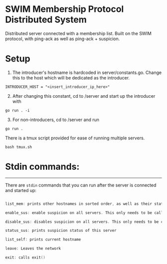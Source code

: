 # SWIM Membership Protocol Distributed System
Distributed server connected with a membership list. Built on the SWIM protocol, with ping-ack as well as ping-ack + suspicion.


# Setup

1. The introducer's hostname is hardcoded in server/constants.go. Change this to the host which will be dedicated as the introducer.

``` INTRODUCER_HOST = "<insert_introducer_ip_here>" ```

2. After changing this constant, cd to /server and start up the introducer with 

```
go run . -i
```

3. For non-introducers, cd to /server and run 
``` 
go run .
```

There is a tmux script provided for ease of running multiple servers. 

```
bash tmux.sh
```
# Stdin commands:
----

There are `stdin` commands that you can run after the server is connected and started up:

``` go

list_mem: prints other hostnames in sorted order, as well as their states.

enable_sus: enable suspicion on all servers. This only needs to be called on one server, and will propagate to the rest.

disable_sus: disables suspicion on all servers. This only needs to be called on one server, and will propagate to the rest.

status_sus: prints suspicion status of this server

list_self: prints current hostname

leave: Leaves the network

exit: calls exit()
```

